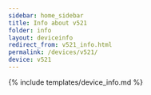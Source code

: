 ```yaml
---
sidebar: home_sidebar
title: Info about v521
folder: info
layout: deviceinfo
redirect_from: v521_info.html
permalink: /devices/v521/
device: v521
---
```

{% include templates/device_info.md %}
